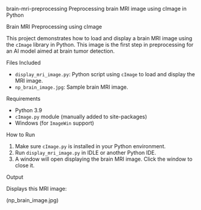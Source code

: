  brain-mri-preprocessing
Preprocessing brain MRI image using cImage in Python

Brain MRI Preprocessing using cImage

This project demonstrates how to load and display a brain MRI image using the `cImage` library in Python. This image is the first step in preprocessing for an AI model aimed at brain tumor detection.

Files Included

- `display_mri_image.py`: Python script using `cImage` to load and display the MRI image.
- `np_brain_image.jpg`: Sample brain MRI image.

 Requirements

- Python 3.9
- `cImage.py` module (manually added to site-packages)
- Windows (for `ImageWin` support)

 How to Run

1. Make sure `cImage.py` is installed in your Python environment.
2. Run `display_mri_image.py` in IDLE or another Python IDE.
3. A window will open displaying the brain MRI image. Click the window to close it.

 Output

Displays this MRI image:

(np_brain_image.jpg)

